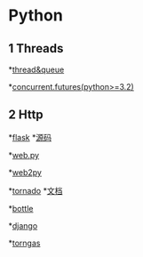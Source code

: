 Python
=====================================

1 Threads
----------------

 *[thread&queue](https://m.runoob.com/python/python-multithreading.html)

 *[concurrent.futures(python>=3.2)](http://blog.csdn.net/dutsoft/article/details/54728706)
 
2 Http
----------------

*[flask](http://www.pythondoc.com/flask/index.html) *[源码](https://github.com/pallets/flask)

*[web.py](http://webpy.org/)

*[web2py]()

*[tornado](https://github.com/tornadoweb/tornado)  *[文档](http://www.tornadoweb.org/en/latest/index.html)

*[bottle](https://github.com/bottlepy/bottle)

*[django](https://github.com/django/django)

*[torngas](https://github.com/mqingyn/torngas)
 


